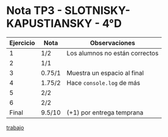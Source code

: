 # Nota TP3 - SLOTNISKY-KAPUSTIANSKY - 4°D

| Ejercicio | Nota   | Observaciones                  |
| --------- | ------ | ------------------------------ |
| 1         | 1/2    | Los alumnos no están correctos |
| 2         | 1/1    |                                |
| 3         | 0.75/1 | Muestra un espacio al final    |
| 4         | 1.75/2 | Hace `console.log` de más      |
| 5         | 2/2    |                                |
| 6         | 2/2    |                                |
| Final     | 9.5/10 | (+1) por entrega temprana      |

[trabajo](https://drive.google.com/file/d/1oBnSpeE0YexwY1na3uvwGD6jufK6oeLd/view)
